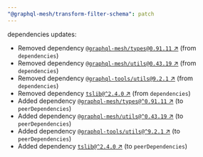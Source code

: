 ```yaml
---
"@graphql-mesh/transform-filter-schema": patch
---
```

dependencies updates:
  - Removed dependency [`@graphql-mesh/types@0.91.11` ↗︎](https://www.npmjs.com/package/@graphql-mesh/types/v/0.91.11) (from `dependencies`)
  - Removed dependency [`@graphql-mesh/utils@0.43.19` ↗︎](https://www.npmjs.com/package/@graphql-mesh/utils/v/0.43.19) (from `dependencies`)
  - Removed dependency [`@graphql-tools/utils@9.2.1` ↗︎](https://www.npmjs.com/package/@graphql-tools/utils/v/9.2.1) (from `dependencies`)
  - Removed dependency [`tslib@^2.4.0` ↗︎](https://www.npmjs.com/package/tslib/v/2.4.0) (from `dependencies`)
  - Added dependency [`@graphql-mesh/types@^0.91.11` ↗︎](https://www.npmjs.com/package/@graphql-mesh/types/v/0.91.11) (to `peerDependencies`)
  - Added dependency [`@graphql-mesh/utils@^0.43.19` ↗︎](https://www.npmjs.com/package/@graphql-mesh/utils/v/0.43.19) (to `peerDependencies`)
  - Added dependency [`@graphql-tools/utils@^9.2.1` ↗︎](https://www.npmjs.com/package/@graphql-tools/utils/v/9.2.1) (to `peerDependencies`)
  - Added dependency [`tslib@^2.4.0` ↗︎](https://www.npmjs.com/package/tslib/v/2.4.0) (to `peerDependencies`)

